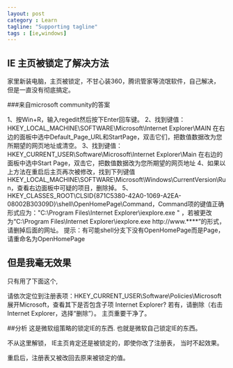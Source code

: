 ```yaml
---
layout: post
category : Learn
tagline: "Supporting tagline"
tags : [ie,windows]
---
```


## IE 主页被锁定了解决方法

家里新装电脑，主页被锁定，不甘心装360，腾讯管家等流氓软件，自己解决，
但是一直没有彻底搞定。

###来自microsoft community的答案

1、按Win+R，输入regedit然后按下Enter回车键。 
2、找到键值： HKEY_LOCAL_MACHINE\SOFTWARE\Microsoft\Internet Explorer\MAIN 
在右边的面板中选中Default_Page_URL和StartPage，双击它们，把数值数据改为您所期望的网页地址或清空。 
3、找到键值： HKEY_CURRENT_USER\Software\Microsoft\Internet Explorer\Main 
在右边的面板中选中Start Page，双击它，把数值数据改为您所期望的网页地址 
4、如果以上方法在重启后主页再次被修改，找到下列键值HKEY_LOCAL_MACHINE\SOFTWARE\Microsoft\Windows\CurrentVersion\Run，查看右边面板中可疑的项目，删除掉。 
5、HKEY_CLASSES_ROOT\CLSID\{871C5380-42A0-1069-A2EA-08002B30309D}\shell\OpenHomePage\Command，Command项的键值正确形式应为："C:\Program Files\Internet Explorer\iexplore.exe "  ，若被更改为“C:\Program Files\Internet Explorer\iexplore.exe http://www.****”的形式，请删掉后面的网址。 
提示：有可能shell分支下没有OpenHomePage而是Page，请重命名为OpenHomePage 

## 但是我毫无效果

只有用了下面这个,

请依次定位到注册表项：HKEY_CURRENT_USER\Software\Policies\Microsoft 
展开Microsoft，查看其下是否包含子项 Internet Explorer? 若有，请删除（右击Internet Explorer，选择“删除”）。 
主页重要干净了。

##分析 
这是微软组策略的锁定IE的东西.
也就是微软自己锁定IE的东西。

不从这里解锁， IE主页肯定还是被锁定的，即使你改了注册表，
当时不起效果。

重启后，注册表又被改回去原来被锁定的值。
